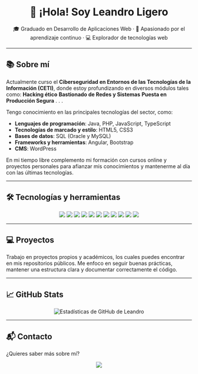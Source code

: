 <h1 align="center">👋 ¡Hola! Soy Leandro Ligero</h1>

<p align="center">
🎓 Graduado en Desarrollo de Aplicaciones Web · 🌱 Apasionado por el aprendizaje continuo · 💻 Explorador de tecnologías web
</p>

---

## 📚 Sobre mí

Actualmente curso el **Ciberseguridad en Entornos de las Tecnologías de la Información (CETI)**, donde estoy profundizando en diversos módulos tales como:
**Hacking ético**
**Bastionado de Redes y Sistemas**
**Puesta en Producción Segura**
.
.
.

Tengo conocimiento en las principales tecnologías del sector, como:
- **Lenguajes de programación**: Java, PHP, JavaScript, TypeScript  
- **Tecnologías de marcado y estilo**: HTML5, CSS3  
- **Bases de datos**: SQL (Oracle y MySQL)  
- **Frameworks y herramientas**: Angular, Bootstrap  
- **CMS**: WordPress  

En mi tiempo libre complemento mi formación con cursos online y proyectos personales para afianzar mis conocimientos y mantenerme al día con las últimas tecnologías.

---

## 🛠️ Tecnologías y herramientas

<p align="center">
  <img src="https://img.shields.io/badge/HTML5-E34F26?style=for-the-badge&logo=html5&logoColor=white" />
  <img src="https://img.shields.io/badge/CSS3-1572B6?style=for-the-badge&logo=css3&logoColor=white" />
  <img src="https://img.shields.io/badge/JavaScript-F7DF1E?style=for-the-badge&logo=javascript&logoColor=black" />
  <img src="https://img.shields.io/badge/TypeScript-007ACC?style=for-the-badge&logo=typescript&logoColor=white" />
  <img src="https://img.shields.io/badge/PHP-777BB4?style=for-the-badge&logo=php&logoColor=white" />
  <img src="https://img.shields.io/badge/Java-007396?style=for-the-badge&logo=java&logoColor=white" />
  <img src="https://img.shields.io/badge/MySQL-4479A1?style=for-the-badge&logo=mysql&logoColor=white" />
  <img src="https://img.shields.io/badge/Oracle-F80000?style=for-the-badge&logo=oracle&logoColor=white" />
  <img src="https://img.shields.io/badge/Angular-DD0031?style=for-the-badge&logo=angular&logoColor=white" />
  <img src="https://img.shields.io/badge/Bootstrap-563D7C?style=for-the-badge&logo=bootstrap&logoColor=white" />
  <img src="https://img.shields.io/badge/WordPress-21759B?style=for-the-badge&logo=wordpress&logoColor=white" />
</p>

---

## 💻 Proyectos

Trabajo en proyectos propios y académicos, los cuales puedes encontrar en mis repositorios públicos. Me enfoco en seguir buenas prácticas, mantener una estructura clara y documentar correctamente el código.

---

## 📈 GitHub Stats

<p align="center">
  <img src="https://github-readme-stats.vercel.app/api?username=RLeandro05&show_icons=true&theme=radical" alt="Estadísticas de GitHub de Leandro" />
</p>

---

## 📬 Contacto

¿Quieres saber más sobre mí?

<p align="center">
  <a href="https://www.linkedin.com/in/leandro-ligero-91040830b/" target="_blank">
    <img src="https://img.shields.io/badge/LinkedIn-Leandro%20Ligero-0e76a8?style=for-the-badge&logo=linkedin&logoColor=white" />
  </a>
</p>
